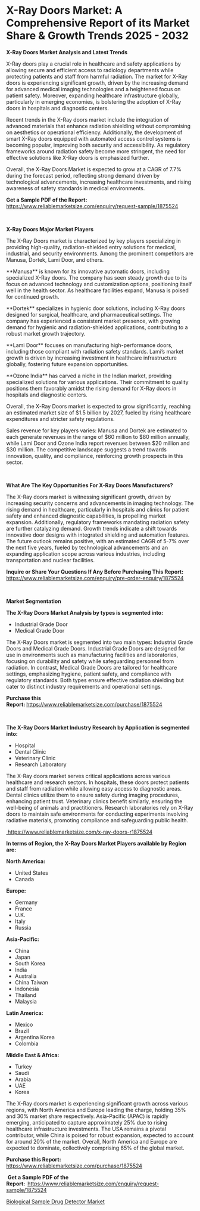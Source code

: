 <p><h1>X-Ray Doors Market: A Comprehensive Report of its Market Share & Growth Trends 2025 - 2032</h1></p><p><strong>X-Ray Doors Market Analysis and Latest Trends</strong></p>
<p><p>X-Ray doors play a crucial role in healthcare and safety applications by allowing secure and efficient access to radiology departments while protecting patients and staff from harmful radiation. The market for X-Ray doors is experiencing significant growth, driven by the increasing demand for advanced medical imaging technologies and a heightened focus on patient safety. Moreover, expanding healthcare infrastructure globally, particularly in emerging economies, is bolstering the adoption of X-Ray doors in hospitals and diagnostic centers.</p><p>Recent trends in the X-Ray doors market include the integration of advanced materials that enhance radiation shielding without compromising on aesthetics or operational efficiency. Additionally, the development of smart X-Ray doors equipped with automated access control systems is becoming popular, improving both security and accessibility. As regulatory frameworks around radiation safety become more stringent, the need for effective solutions like X-Ray doors is emphasized further. </p><p>Overall, the X-Ray Doors Market is expected to grow at a CAGR of 7.7% during the forecast period, reflecting strong demand driven by technological advancements, increasing healthcare investments, and rising awareness of safety standards in medical environments.</p></p>
<p><strong>Get a Sample PDF of the Report:&nbsp;</strong> <a href="https://www.reliablemarketsize.com/enquiry/request-sample/1875524?utm_campaign=2780&utm_medium=2&utm_source=Github&utm_content=ia&utm_term=28022025&utm_id=x-ray-doors">https://www.reliablemarketsize.com/enquiry/request-sample/1875524</a></p>
<p>&nbsp;</p>
<p><strong>X-Ray Doors Major Market Players</strong></p>
<p><p>The X-Ray Doors market is characterized by key players specializing in providing high-quality, radiation-shielded entry solutions for medical, industrial, and security environments. Among the prominent competitors are Manusa, Dortek, Lami Door, and others.</p><p>**Manusa** is known for its innovative automatic doors, including specialized X-Ray doors. The company has seen steady growth due to its focus on advanced technology and customization options, positioning itself well in the health sector. As healthcare facilities expand, Manusa is poised for continued growth.</p><p>**Dortek** specializes in hygienic door solutions, including X-Ray doors designed for surgical, healthcare, and pharmaceutical settings. The company has experienced a consistent market presence, with growing demand for hygienic and radiation-shielded applications, contributing to a robust market growth trajectory.</p><p>**Lami Door** focuses on manufacturing high-performance doors, including those compliant with radiation safety standards. Lami’s market growth is driven by increasing investment in healthcare infrastructure globally, fostering future expansion opportunities.</p><p>**Ozone India** has carved a niche in the Indian market, providing specialized solutions for various applications. Their commitment to quality positions them favorably amidst the rising demand for X-Ray doors in hospitals and diagnostic centers.</p><p>Overall, the X-Ray Doors market is expected to grow significantly, reaching an estimated market size of $1.5 billion by 2027, fueled by rising healthcare expenditures and stricter safety regulations. </p><p>Sales revenue for key players varies: Manusa and Dortek are estimated to each generate revenues in the range of $60 million to $80 million annually, while Lami Door and Ozone India report revenues between $20 million and $30 million. The competitive landscape suggests a trend towards innovation, quality, and compliance, reinforcing growth prospects in this sector.</p></p>
<p>&nbsp;</p>
<p><strong>What Are The Key Opportunities For X-Ray Doors Manufacturers?</strong></p>
<p><p>The X-Ray doors market is witnessing significant growth, driven by increasing security concerns and advancements in imaging technology. The rising demand in healthcare, particularly in hospitals and clinics for patient safety and enhanced diagnostic capabilities, is propelling market expansion. Additionally, regulatory frameworks mandating radiation safety are further catalyzing demand. Growth trends indicate a shift towards innovative door designs with integrated shielding and automation features. The future outlook remains positive, with an estimated CAGR of 5-7% over the next five years, fueled by technological advancements and an expanding application scope across various industries, including transportation and nuclear facilities.</p></p>
<p><strong>Inquire or Share Your Questions If Any Before Purchasing This Report:</strong> <a href="https://www.reliablemarketsize.com/enquiry/pre-order-enquiry/1875524?utm_campaign=2780&utm_medium=2&utm_source=Github&utm_content=ia&utm_term=28022025&utm_id=x-ray-doors">https://www.reliablemarketsize.com/enquiry/pre-order-enquiry/1875524</a></p>
<p>&nbsp;</p>
<p><strong>Market Segmentation</strong></p>
<p><strong>The X-Ray Doors Market Analysis by types is segmented into:</strong></p>
<p><ul><li>Industrial Grade Door</li><li>Medical Grade Door</li></ul></p>
<p><p>The X-Ray Doors market is segmented into two main types: Industrial Grade Doors and Medical Grade Doors. Industrial Grade Doors are designed for use in environments such as manufacturing facilities and laboratories, focusing on durability and safety while safeguarding personnel from radiation. In contrast, Medical Grade Doors are tailored for healthcare settings, emphasizing hygiene, patient safety, and compliance with regulatory standards. Both types ensure effective radiation shielding but cater to distinct industry requirements and operational settings.</p></p>
<p><strong>Purchase this Report:&nbsp;</strong><a href="https://www.reliablemarketsize.com/purchase/1875524?utm_campaign=2780&utm_medium=2&utm_source=Github&utm_content=ia&utm_term=28022025&utm_id=x-ray-doors">https://www.reliablemarketsize.com/purchase/1875524</a></p>
<p>&nbsp;</p>
<p><strong>The X-Ray Doors Market Industry Research by Application is segmented into:</strong></p>
<p><ul><li>Hospital</li><li>Dental Clinic</li><li>Veterinary Clinic</li><li>Research Laboratory</li></ul></p>
<p><p>The X-Ray doors market serves critical applications across various healthcare and research sectors. In hospitals, these doors protect patients and staff from radiation while allowing easy access to diagnostic areas. Dental clinics utilize them to ensure safety during imaging procedures, enhancing patient trust. Veterinary clinics benefit similarly, ensuring the well-being of animals and practitioners. Research laboratories rely on X-Ray doors to maintain safe environments for conducting experiments involving radiative materials, promoting compliance and safeguarding public health.</p></p>
<p><a href="https://www.reliablemarketsize.com/x-ray-doors-r1875524?utm_campaign=2780&utm_medium=2&utm_source=Github&utm_content=ia&utm_term=28022025&utm_id=x-ray-doors">&nbsp;https://www.reliablemarketsize.com/x-ray-doors-r1875524</a></p>
<p><strong>In terms of Region, the X-Ray Doors Market Players available by Region are:</strong></p>
<p>
    <p> <strong> North America: </strong>
        <ul>
            <li>United States</li>
            <li>Canada</li>
        </ul>
        </p> 
    <p> <strong> Europe: </strong>
        <ul>
            <li>Germany</li>
            <li>France</li>
            <li>U.K.</li>
            <li>Italy</li>
            <li>Russia</li>
        </ul>
        </p> 
    <p> <strong> Asia-Pacific: </strong>
        <ul>
            <li>China</li>
            <li>Japan</li>
            <li>South Korea</li>
            <li>India</li>
            <li>Australia</li>
            <li>China Taiwan</li>
            <li>Indonesia</li>
            <li>Thailand</li>
            <li>Malaysia</li>
        </ul>
        </p> 
    <p> <strong> Latin America: </strong>
        <ul>
            <li>Mexico</li>
            <li>Brazil</li>
            <li>Argentina Korea</li>
            <li>Colombia</li>
        </ul>
        </p> 
    <p> <strong> Middle East & Africa: </strong>
        <ul>
            <li>Turkey</li>
            <li>Saudi</li>
            <li>Arabia</li>
            <li>UAE</li>
            <li>Korea</li>
        </ul>
    </p>
    </p>
<p><p>The X-Ray doors market is experiencing significant growth across various regions, with North America and Europe leading the charge, holding 35% and 30% market share respectively. Asia-Pacific (APAC) is rapidly emerging, anticipated to capture approximately 25% due to rising healthcare infrastructure investments. The USA remains a pivotal contributor, while China is poised for robust expansion, expected to account for around 20% of the market. Overall, North America and Europe are expected to dominate, collectively comprising 65% of the global market.</p></p>
<p><strong>Purchase this Report: </strong><a href="https://www.reliablemarketsize.com/purchase/1875524?utm_campaign=2780&utm_medium=2&utm_source=Github&utm_content=ia&utm_term=28022025&utm_id=x-ray-doors">https://www.reliablemarketsize.com/purchase/1875524</a></p>
<p>&nbsp;<strong>Get a Sample PDF of the Report:&nbsp;&nbsp;</strong><a href="https://www.reliablemarketsize.com/enquiry/request-sample/1875524?utm_campaign=2780&utm_medium=2&utm_source=Github&utm_content=ia&utm_term=28022025&utm_id=x-ray-doors">https://www.reliablemarketsize.com/enquiry/request-sample/1875524</a></p>
<p><strong></strong></p>
<p><p><a href="https://github.com/chaiszepkadk/Market-Research-Report-List-1/blob/main/biological-sample-drug-detector-market.md?utm_campaign=2780&utm_medium=2&utm_source=Github&utm_content=ia&utm_term=28022025&utm_id=x-ray-doors">Biological Sample Drug Detector Market</a></p></p>